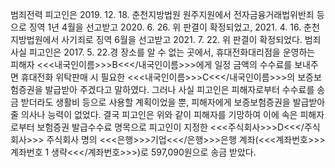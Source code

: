 범죄전력
피고인은 2019. 12. 18. 춘천지방법원 원주지원에서 전자금융거래법위반죄 등으로 징역 1년 4월을 선고받고 2020. 6. 26. 위 판결이 확정되었고, 2021. 4. 16. 춘천지방법원에서 사기죄로 징역 6월을 선고받고 2021. 7. 22. 위 판결이 확정되었다.
범죄사실
피고인은 2017. 5. 22.경 장소를 알 수 없는 곳에서, 휴대전화대리점을 운영하는 피해자 <<<내국인이름>>>B<<</내국인이름>>>에게 일정 금액의 수수료를 보내주면 휴대전화 위탁판매 시 필요한 <<<내국인이름>>>C<<</내국인이름>>>의 보증보험증권을 발급받아 주겠다고 말하였다.
그러나 사실 피고인은 피해자로부터 수수료를 송금 받더라도 생활비 등으로 사용할 계획이었을 뿐, 피해자에게 보증보험증권을 발급받아 줄 의사나 능력이 없었다.
결국 피고인은 위와 같이 피해자를 기망하여 이에 속은 피해자로부터 보험증권 발급수수료 명목으로 피고인이 지정한 <<<주식회사>>>D<<</주식회사>>> 주식회사 명의 <<<은행>>>기업<<</은행>>>은행 계좌(<<<계좌번호>>>계좌번호 1 생략<<</계좌번호>>>)로 597,090원으로 송금 받았다.